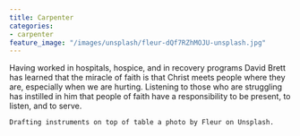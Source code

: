 ```yaml
---
title: Carpenter
categories:
- carpenter
feature_image: "/images/unsplash/fleur-dQf7RZhMOJU-unsplash.jpg"
---
```

Having worked in hospitals, hospice, and in recovery programs David Brett has learned that the miracle of faith is that Christ meets people where they are, especially when we are hurting. Listening to those who are struggling has instilled in him that people of faith have a responsibility to be present, to listen, and to serve.  
  

`Drafting instruments on top of table a photo by Fleur on Unsplash.`
